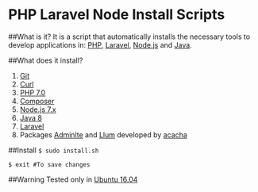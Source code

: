 # PHP Laravel Node Install Scripts

##What is it?
It is a script that automatically installs the necessary tools to develop applications in: [PHP](http://www.php.net/), [Laravel](https://laravel.com/), [Node.js](https://nodejs.org) and [Java](https://www.java.com).

##What does it install?
 1. [Git](https://git-scm.com/)
 2. [Curl](https://curl.haxx.se/)
 2. [PHP 7.0](http://www.php.net/)
 3. [Composer](https://getcomposer.org/)
 4. [Node.js 7.x](https://nodejs.org)
 5. [Java 8](https://www.java.com)
 6. [Laravel](https://laravel.com/)
 7. Packages [Adminlte](https://github.com/acacha/adminlte-laravel) and [Llum](https://github.com/acacha/llum) developed by [acacha](https://github.com/acacha)

##Install
`$ sudo install.sh`

`$ exit #To save changes`

##Warning
Tested only in [Ubuntu 16.04](http://releases.ubuntu.com/16.04.1/)
